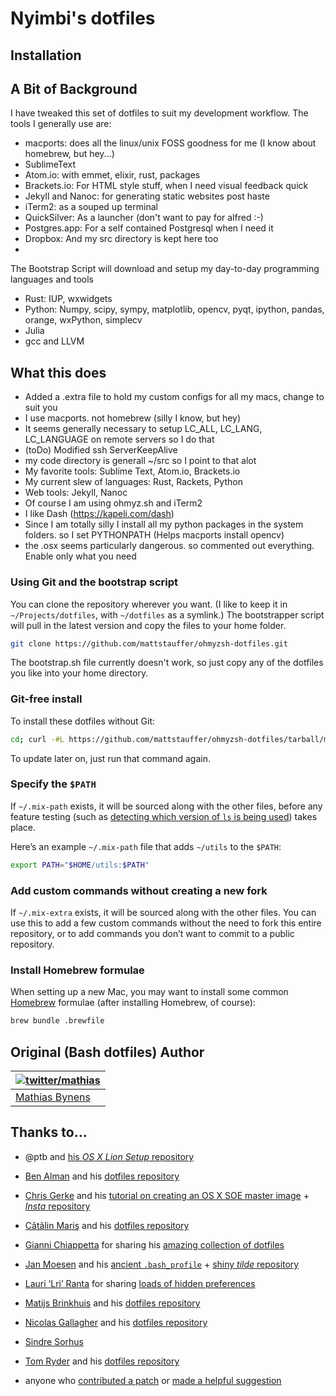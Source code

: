 # Nyimbi's dotfiles

## Installation
## A Bit of Background
I have tweaked this set of dotfiles to suit my development workflow. The tools I generally use are:
- macports: does all the linux/unix FOSS goodness for me (I know about homebrew, but hey...)
- SublimeText
- Atom.io: with emmet, elixir, rust, packages
- Brackets.io: For HTML style stuff, when I need visual feedback quick
- Jekyll and Nanoc: for generating static websites post haste
- iTerm2: as a souped up terminal
- QuickSilver: As a launcher (don't want to pay for alfred :-)
- Postgres.app: For a self contained Postgresql when I need it
- Dropbox: And my src directory is kept here too
- 

The Bootstrap Script will download and setup my day-to-day programming languages and tools
- Rust: IUP, wxwidgets
- Python: Numpy, scipy, sympy, matplotlib, opencv, pyqt, ipython, pandas, orange, wxPython, simplecv
- Julia
- gcc and LLVM



## What this does
- Added a .extra file to hold my custom configs for all my macs, change to suit you
- I use macports. not homebrew (silly I know, but hey)
- It seems generally necessary to setup LC_ALL, LC_LANG, LC_LANGUAGE on remote servers so I do that
- (toDo) Modified ssh ServerKeepAlive
- my code directory is generall ~/src so I point to that alot
- My favorite tools: Sublime Text, Atom.io, Brackets.io
- My current slew of languages: Rust, Rackets, Python
- Web tools: Jekyll, Nanoc
- Of course I am using ohmyz.sh and iTerm2
- I like Dash (https://kapeli.com/dash)
- Since I am totally silly I install all my python packages in the system folders. so I set PYTHONPATH (Helps macports install opencv)
- the  .osx seems particularly dangerous. so commented out everything. Enable only what you need




### Using Git and the bootstrap script

You can clone the repository wherever you want. (I like to keep it in `~/Projects/dotfiles`, with `~/dotfiles` as a symlink.) The bootstrapper script will pull in the latest version and copy the files to your home folder.

```bash
git clone https://github.com/mattstauffer/ohmyzsh-dotfiles.git
```

The bootstrap.sh file currently doesn't work, so just copy any of the dotfiles you like into your home directory.

### Git-free install

To install these dotfiles without Git:

```bash
cd; curl -#L https://github.com/mattstauffer/ohmyzsh-dotfiles/tarball/master | tar -xzv --strip-components 1 --exclude={README.md,bootstrap.sh}
```

To update later on, just run that command again.

### Specify the `$PATH`

If `~/.mix-path` exists, it will be sourced along with the other files, before any feature testing (such as [detecting which version of `ls` is being used](https://github.com/mathiasbynens/dotfiles/blob/aff769fd75225d8f2e481185a71d5e05b76002dc/.aliases#L21-26)) takes place.

Here’s an example `~/.mix-path` file that adds `~/utils` to the `$PATH`:

```bash
export PATH="$HOME/utils:$PATH"
```

### Add custom commands without creating a new fork

If `~/.mix-extra` exists, it will be sourced along with the other files. You can use this to add a few custom commands without the need to fork this entire repository, or to add commands you don’t want to commit to a public repository.

### Install Homebrew formulae

When setting up a new Mac, you may want to install some common [Homebrew](http://brew.sh/) formulae (after installing Homebrew, of course):

```bash
brew bundle .brewfile
```

## Original (Bash dotfiles) Author

| [![twitter/mathias](http://gravatar.com/avatar/24e08a9ea84deb17ae121074d0f17125?s=70)](http://twitter.com/mathias "Follow @mathias on Twitter") |
|---|
| [Mathias Bynens](http://mathiasbynens.be/) |

## Thanks to…

* @ptb and [his _OS X Lion Setup_ repository](https://github.com/ptb/Mac-OS-X-Lion-Setup)
* [Ben Alman](http://benalman.com/) and his [dotfiles repository](https://github.com/cowboy/dotfiles)
* [Chris Gerke](http://www.randomsquared.com/) and his [tutorial on creating an OS X SOE master image](http://chris-gerke.blogspot.com/2012/04/mac-osx-soe-master-image-day-7.html) + [_Insta_ repository](https://github.com/cgerke/Insta)
* [Cãtãlin Mariş](https://github.com/alrra) and his [dotfiles repository](https://github.com/alrra/dotfiles)
* [Gianni Chiappetta](http://gf3.ca/) for sharing his [amazing collection of dotfiles](https://github.com/gf3/dotfiles)
* [Jan Moesen](http://jan.moesen.nu/) and his [ancient `.bash_profile`](https://gist.github.com/1156154) + [shiny _tilde_ repository](https://github.com/janmoesen/tilde)
* [Lauri ‘Lri’ Ranta](http://lri.me/) for sharing [loads of hidden preferences](http://lri.me/osx.html#hidden-preferences)
* [Matijs Brinkhuis](http://hotfusion.nl/) and his [dotfiles repository](https://github.com/matijs/dotfiles)
* [Nicolas Gallagher](http://nicolasgallagher.com/) and his [dotfiles repository](https://github.com/necolas/dotfiles)
* [Sindre Sorhus](http://sindresorhus.com/)
* [Tom Ryder](http://blog.sanctum.geek.nz/) and his [dotfiles repository](https://github.com/tejr/dotfiles)

* anyone who [contributed a patch](https://github.com/mathiasbynens/dotfiles/contributors) or [made a helpful suggestion](https://github.com/mathiasbynens/dotfiles/issues)
